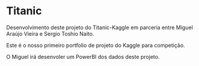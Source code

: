 # Titanic
Desenvolvimento deste projeto do Titanic-Kaggle em parceria entre Miguel Araújo Vieira e Sergio Toshio Naito.

Este é o nosso primeiro portfolio de projeto do Kaggle para competição.

O Miguel irá desenvoler um PowerBI dos dados deste projeto.
